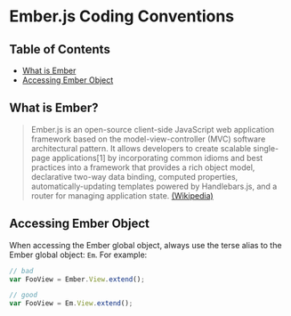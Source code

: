 # Ember.js Coding Conventions

## Table of Contents
* [What is Ember](#what-is-ember)
* [Accessing Ember Object](#accessing-ember-object)

## What is Ember?
> Ember.js is an open-source client-side JavaScript web application framework based on the model-view-controller (MVC) software architectural pattern. It allows developers to create scalable single-page applications[1] by incorporating common idioms and best practices into a framework that provides a rich object model, declarative two-way data binding, computed properties, automatically-updating templates powered by Handlebars.js, and a router for managing application state. [(Wikipedia)](https://docs.google.com/a/wikia-inc.com/document/d/1c2o5ewMOkHFwrNrQy60bo20a0zO3E-tqNWQ6fiU2NC8/edit#)

## Accessing Ember Object
When accessing the Ember global object, always use the terse alias to the Ember global object: `Em`. For example:

```typescript
// bad
var FooView = Ember.View.extend();

// good
var FooView = Em.View.extend();
```
